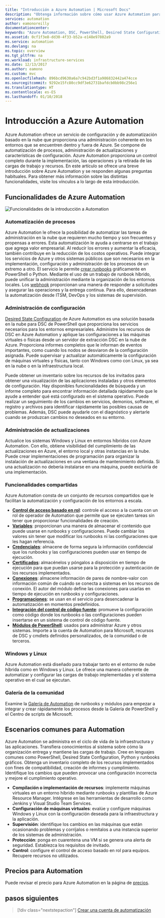 ```yaml
---
title: "Introducción a Azure Automation | Microsoft Docs"
description: "Obtenga información sobre cómo usar Azure Automation para automatizar el ciclo de vida de la infraestructura y las aplicaciones."
services: automation
author: eamonoreilly
documentationcenter: 
keywords: "Azure Automation, DSC, PowerShell, Desired State Configuration, Update Management, Change Tracking, inventario, runbooks, Python, gráfico"
ms.assetid: 0cf1f3e8-dd30-4f33-b52a-e148e97802a9
ms.service: automation
ms.devlang: na
ms.topic: overview
ms.tgt_pltfrm: na
ms.workload: infrastructure-services
ms.date: 12/13/2017
ms.author: eamono
ms.custom: mvc
ms.openlocfilehash: 896bcd9630a6a7c942bd3f1a986832442a474cce
ms.sourcegitcommit: 9292e15fc80cc9df3e62731bafdcb0bb98c256e1
ms.translationtype: HT
ms.contentlocale: es-ES
ms.lasthandoff: 01/10/2018
---
```

# <a name="an-introduction-to-azure-automation"></a>Introducción a Azure Automation

Azure Automation ofrece un servicio de configuración y de automatización basado en la nube que proporciona una administración coherente en los entornos que se encuentren dentro y fuera de Azure. Se compone de automatización de procesos, administración de actualizaciones y características de configuración. Azure Automation proporciona un control completo durante la implementación, las operaciones y la retirada de las cargas de trabajo y recursos.
En este artículo se ofrece una breve introducción sobre Azure Automation y se responden algunas preguntas habituales. Para obtener más información sobre las distintas funcionalidades, visite los vínculos a lo largo de esta introducción.

## <a name="azure-automation-capabilities"></a>Funcionalidades de Azure Automation

![Funcionalidades de la introducción a Automation](media/automation-overview/automation-overview.png)

### <a name="process-automation"></a>Automatización de procesos

Azure Automation le ofrece la posibilidad de automatizar las tareas de administración en la nube que requieren mucho tiempo y son frecuentes y propensas a errores. Esta automatización le ayuda a centrarse en el trabajo que agrega valor empresarial. Al reducir los errores y aumentar la eficacia, también contribuye en la reducción de los costos operativos. Puede integrar los servicios de Azure y otros sistemas públicos que son necesarios en la implementación, configuración y administración de los procesos de un extremo a otro. El servicio le permite [crear runbooks](automation-runbook-types.md) gráficamente en PowerShell o Python. Mediante el uso de un trabajo de runbook híbrido, puede unificar la administración mediante la organización de los entornos locales. Los [webhook](automation-webhooks.md) proporcionan una manera de responder a solicitudes y asegurar las operaciones y la entrega continua. Para ello, desencadenan la automatización desde ITSM, DevOps y los sistemas de supervisión.

### <a name="configuration-management"></a>Administración de configuración

[Desired State Configuration](automation-dsc-overview.md) de Azure Automation es una solución basada en la nube para DSC de PowerShell que proporciona los servicios necesarios para los entornos empresariales. Administre los recursos de DSC en Azure Automation y aplique las configuraciones a las máquinas virtuales o físicas desde un servidor de extracción DSC en la nube de Azure. Proporciona informes completos que le informan de eventos importantes, como cuando los nodos se desviaron de la configuración asignada. Puede supervisar y actualizar automáticamente la configuración de máquinas virtuales y físicas, tanto con Windows como con Linux, ya sea en la nube o en la infraestructura local.

Puede obtener un inventario sobre los recursos de los invitados para obtener una visualización de las aplicaciones instaladas y otros elementos de configuración. Hay disponibles funcionalidades de búsqueda y un informe completo para encontrar información detallada rápidamente que le ayude a entender qué está configurado en el sistema operativo. Puede realizar un seguimiento de los cambios en servicios, demonios, software, el registro y archivos para identificar rápidamente las posibles causas de problemas. Además, DSC puede ayudarle con el diagnóstico y alertarle cuando se produzcan cambios no deseados en su entorno.

### <a name="update-management"></a>Administración de actualizaciones

Actualice los sistemas Windows y Linux en entornos híbridos con Azure Automation. Con ello, obtiene visibilidad del cumplimiento de las actualizaciones en Azure, el entorno local y otras instancias en la nube. Puede crear implementaciones de programación para organizar la instalación de actualizaciones en una ventana de mantenimiento definida. Si una actualización no debería instalarse en una máquina, puede excluirla de una implementación.

### <a name="shared-capabilities"></a>Funcionalidades compartidas

Azure Automation consta de un conjunto de recursos compartidos que le facilitan la automatización y configuración de los entornos a escala.

* **[Control de acceso basado en rol](automation-role-based-access-control.md)**: controle el acceso a la cuenta con un rol de operador de Automation que permite que se ejecuten tareas sin tener que proporcionar funcionalidades de creación.
* **[Variables](automation-variables.md)**: proporcionan una manera de almacenar el contenido que puede usarse en runbooks y configuraciones. Puede cambiar los valores sin tener que modificar los runbooks ni las configuraciones que les hagan referencia.
* **[Credenciales](automation-credentials.md)**: almacene de forma segura la información confidencial que los runbooks y las configuraciones pueden usar en tiempo de ejecución.
* **[Certificados](automation-certificates.md)**: almacénelos y póngalos a disposición en tiempo de ejecución para que puedan usarse para la protección y autenticación de los recursos implementados.
* **[Conexiones](automation-connections.md)**: almacene información de pares de nombre-valor con información común de cuándo se conecta a sistemas en los recursos de conexión. El autor del módulo define las conexiones para usarlas en tiempo de ejecución en runbooks y configuraciones.
* **[Programaciones](automation-schedules.md)**: se usan en el servicio para desencadenar la automatización en momentos predefinidos.
* **[Integración del control de código fuente](automation-source-control-integration.md)**: promueve la configuración como código donde los runbooks o las configuraciones pueden insertarse en un sistema de control de código fuente.
* **[Módulos de PowerShell](automation-integration-modules.md)**: usados para administrar Azure y otros sistemas. Importe a la cuenta de Automation para Microsoft, recursos de DSC y cmdlets definidos personalizados, de la comunidad o de terceros.

### <a name="windows-and-linux"></a>Windows y Linux

Azure Automation está diseñado para trabajar tanto en el entorno de nube híbrida como en Windows y Linux. Le ofrece una manera coherente de automatizar y configurar las cargas de trabajo implementadas y el sistema operativo en el cual se ejecutan.

### <a name="community-gallery"></a>Galería de la comunidad

Examine la [Galería de Automation](automation-runbook-gallery.md) de runbooks y módulos para empezar a integrar y crear rápidamente los procesos desde la Galería de PowerShell y el Centro de scripts de Microsoft.

## <a name="common-scenarios-for-automation"></a>Escenarios comunes para Automation

Azure Automation se administra en el ciclo de vida de la infraestructura y las aplicaciones. Transfiera conocimientos al sistema sobre cómo la organización entrega y mantiene las cargas de trabajo. Cree en lenguajes comunes como PowerShell, Desired State Configuration, Python y runbooks gráficos. Obtenga un inventario completo de los recursos implementados con fines de compatibilidad, creación de informes y cumplimiento. Identifique los cambios que pueden provocar una configuración incorrecta y mejore el cumplimiento operativo.

* **Compilación o implementación de recursos**: implemente máquinas virtuales en un entorno híbrido mediante runbooks y plantillas de Azure Resource Manager. Intégrese en las herramientas de desarrollo como Jenkins y Visual Studio Team Services.
* **Configuración de máquinas virtuales**: evalúe y configure máquinas Windows y Linux con la configuración deseada para la infraestructura y la aplicación.
* **Supervisión**: identifique los cambios en las máquinas que están ocasionando problemas y corríjalos o remítalos a una instancia superior de los sistemas de administración.
* **Protección**: ponga en cuarentena una VM si se genera una alerta de seguridad. Establezca los requisitos de invitado.
* **Control**: configure el control de acceso basado en rol para equipos. Recupere recursos no utilizados.

## <a name="pricing-for-automation"></a>Precios para Automation

Puede revisar el precio para Azure Automation en la página de [precios](https://azure.microsoft.com/pricing/details/automation/).

## <a name="next-steps"></a>pasos siguientes

> [!div class="nextstepaction"]
> [Crear una cuenta de automatización](automation-quickstart-create-account.md)
